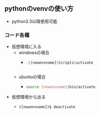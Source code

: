 ## pythonのvenvの使い方
- python3.3以降使用可能
### コード各種
- 仮想環境に入る
  - windowsの場合
    - ```bash
      .\[newenvname]\Scripts\activate
     ```
  - ubuntuの場合
    - ```bash
      source [newenvname]/bin/activate
      ```
- 仮想環境から出る
  - ```bash 
    ([newenvname])$ deactivate
    ```
  
     
